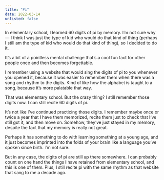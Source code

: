 ```yaml
---
title: "Pi"
date: 2022-03-14
unlisted: false
---
```


In elementary school, I learned 60 digits of pi by memory. I’m not sure why — I think I was just the type of kid who would do that kind of thing (perhaps I still am the type of kid who would do that kind of thing), so I decided to do it.

It’s a bit of a pointless mental challenge that’s a cool fun fact for other people once and then becomes forgettable.

I remember using a website that would sing the digits of pi to you whenever you opened it, because it was easier to remember them when there was a song and rhythm to the digits. Kind of like how the alphabet is taught to a song, because it’s more palatable that way.

That was elementary school. But the crazy thing? I still remember those digits now. I can still recite 60 digits of pi.

It’s not like I’ve continued practicing those digits. I remember maybe once or twice a year that I have them memorized, recite them just to check that I’ve still got it, and then move on. Somehow, they’ve just stayed in my memory, despite the fact that my memory is really not great.

Perhaps it has something to do with learning something at a young age, and it just becomes imprinted into the folds of your brain like a language you’ve spoken since birth. I’m not sure.

But in any case, the digits of pi are still up there somewhere. I can probably count on one hand the things I have retained from elementary school, and this is one of them. Plus, I still recite pi with the same rhythm as that website that sang to me a decade ago.
